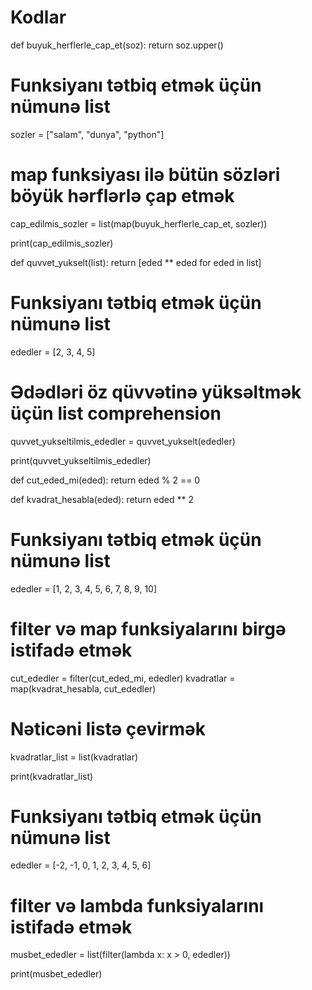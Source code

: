 # Kodlar
def buyuk_herflerle_cap_et(soz):
    return soz.upper()

# Funksiyanı tətbiq etmək üçün nümunə list
sozler = ["salam", "dunya", "python"]

# map funksiyası ilə bütün sözləri böyük hərflərlə çap etmək
cap_edilmis_sozler = list(map(buyuk_herflerle_cap_et, sozler))

print(cap_edilmis_sozler)






def quvvet_yukselt(list):
    return [eded ** eded for eded in list]

# Funksiyanı tətbiq etmək üçün nümunə list
ededler = [2, 3, 4, 5]

# Ədədləri öz qüvvətinə yüksəltmək üçün list comprehension
quvvet_yukseltilmis_ededler = quvvet_yukselt(ededler)

print(quvvet_yukseltilmis_ededler)





def cut_eded_mi(eded):
    return eded % 2 == 0

def kvadrat_hesabla(eded):
    return eded ** 2

# Funksiyanı tətbiq etmək üçün nümunə list
ededler = [1, 2, 3, 4, 5, 6, 7, 8, 9, 10]

# filter və map funksiyalarını birgə istifadə etmək
cut_ededler = filter(cut_eded_mi, ededler)
kvadratlar = map(kvadrat_hesabla, cut_ededler)

# Nəticəni listə çevirmək
kvadratlar_list = list(kvadratlar)

print(kvadratlar_list)





# Funksiyanı tətbiq etmək üçün nümunə list
ededler = [-2, -1, 0, 1, 2, 3, 4, 5, 6]

# filter və lambda funksiyalarını istifadə etmək
musbet_ededler = list(filter(lambda x: x > 0, ededler))

print(musbet_ededler)
